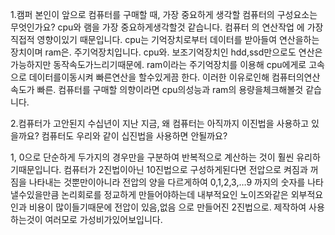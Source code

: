 
1.캠퍼 본인이 앞으로 컴퓨터를 구매할 때, 가장 중요하게 생각할 컴퓨터의 구성요소는 무엇인가요?
    cpu와 램을 가장 중요하게생각할것 같습니다. 컴퓨터 의 연산작업 에 가장 직접적 영향이있기 때문입니다.
    cpu는 기억장치로부터 데이터를 받아들여 연산을하는 장치이며 ram은. 주기억장치입니다.
    cpu와. 보조기억장치인 hdd,ssd만으로도 연산은 가능하지만 동작속도가느리기때문에. ram이라는 주기억장치를 이용해 cpu에게로 고속으로 데이터를이동시켜 빠른연산을 할수있게끔 한다. 이러한 이유로인해 컴퓨터의연산속도가 빠른. 컴퓨터를 구매할 의향이라면 cpu의성능과 ram의 용량을체크해볼것 같습니다.

2.컴퓨터가 고안된지 수십년이 지난 지금, 왜 컴퓨터는 아직까지 이진법을 사용하고 있을까요? 컴퓨터도 우리와 같이 십진법을 사용하면 안될까요?

 1, 0으로 단순하게 두가지의 경우만을 구분하여 반복적으로 계산하는 것이 훨씬 유리하
    기때문입니다.
    컴퓨터가 2진법이아닌 10진법으로 구성하게된다면 전압으로 켜짐과 꺼짐을 나타내는 것뿐만이아니라 전압의 양을 다르게하여 0,1,2,3,…9 까지의 숫자를 나타낼수있을만큼 논리회로를 정교하게 만들어야하는데 내부적요인 노이즈와같은 외부적요인과 비용이 많이들기때문에 전압이 있음,없음 으로 만들어진 2진법으로. 제작하여 사용하는것이 여러모로 가성비가있어보입니다. 

